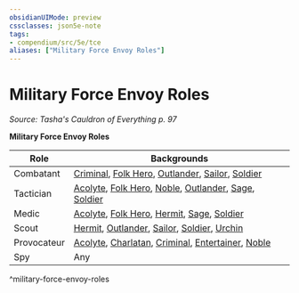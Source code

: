 ```yaml
---
obsidianUIMode: preview
cssclasses: json5e-note
tags:
- compendium/src/5e/tce
aliases: ["Military Force Envoy Roles"]
---
```

# Military Force Envoy Roles
*Source: Tasha's Cauldron of Everything p. 97* 

**Military Force Envoy Roles**

| Role | Backgrounds |
|------|-------------|
| Combatant | [Criminal](/Systems/5e/backgrounds/criminal.md), [Folk Hero](/Systems/5e/backgrounds/folk-hero.md), [Outlander](/Systems/5e/backgrounds/outlander.md), [Sailor](/Systems/5e/backgrounds/sailor.md), [Soldier](/Systems/5e/backgrounds/soldier.md) |
| Tactician | [Acolyte](/Systems/5e/backgrounds/acolyte.md), [Folk Hero](/Systems/5e/backgrounds/folk-hero.md), [Noble](/Systems/5e/backgrounds/noble.md), [Outlander](/Systems/5e/backgrounds/outlander.md), [Sage](/Systems/5e/backgrounds/sage.md), [Soldier](/Systems/5e/backgrounds/soldier.md) |
| Medic | [Acolyte](/Systems/5e/backgrounds/acolyte.md), [Folk Hero](/Systems/5e/backgrounds/folk-hero.md), [Hermit](/Systems/5e/backgrounds/hermit.md), [Sage](/Systems/5e/backgrounds/sage.md), [Soldier](/Systems/5e/backgrounds/soldier.md) |
| Scout | [Hermit](/Systems/5e/backgrounds/hermit.md), [Outlander](/Systems/5e/backgrounds/outlander.md), [Sailor](/Systems/5e/backgrounds/sailor.md), [Soldier](/Systems/5e/backgrounds/soldier.md), [Urchin](/Systems/5e/backgrounds/urchin.md) |
| Provocateur | [Acolyte](/Systems/5e/backgrounds/acolyte.md), [Charlatan](/Systems/5e/backgrounds/charlatan.md), [Criminal](/Systems/5e/backgrounds/criminal.md), [Entertainer](/Systems/5e/backgrounds/entertainer.md), [Noble](/Systems/5e/backgrounds/noble.md) |
| Spy | Any |
^military-force-envoy-roles